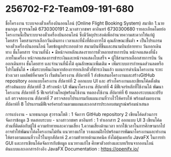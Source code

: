 # 256702-F2-Team09-191-680
ชื่อโครงงาน
    ระบบจองตั๋วเครื่องบินออนไลน์ (Online Flight Booking System)
สมาชิก
    1.นายธนกฤต      สุวรรณโชติ  6730300191
    2.นางสาวกชพร    ตาอินทร์    6730300680
รายละเอียดโดยย่อ
    โครงงานนี้เป็นระบบจองตั๋วเครื่องบินออนไลน์ ซึ่งมีวัตถุประสงค์เพื่ออำนวยความสะดวกให้แก่ผู้โดยสาร โดยสามารถเลือกวันเดินทาง เวลาและที่นั่งที่ต้องการได้
คุณลักษณะขั้นต่ำ
    • เป็นโปรแกรมจองตั๋วเครื่องบินออนไลน์ โดยข้อมูลประกอบด้วย สนามบินที่ขึ้นและสนามบินปลายทาง วันออกเดินทาง ชั้นโดยสาร จำนวนที่นั่ง
    • มีหน้าจอหลักแสดงรายการตั๋วหลายสายการบิน หน้าจอแสดงที่นั่งภายในเครื่อง หน้าจอแสดงการชำระเงินและหน้าจอแสดงใบเสร็จ
    • ผู้ใช้สามารถเลือกสายการบิน วันออกเดินทาง ชั้นโดยสาร และจำนวนที่นั่งได้
คุณลักษณะเพิ่มเติม
    • เพิ่มระบบการกำหนดส่วนลดหรือโปรโมชันได้
    • เพิ่มระบบคืนเงินหากต้องการยกเลิกตั๋วที่ชำระเงินแล้ว
แผนการดำเนินโครงงาน
ระยะ             ช่วงเวลา       ผลลัพธ์ที่คาดหวัง
เริ่มต้นโครงงาน     สัปดาห์ที่ 1     ส่งข้อเสนอโครงงานและสร้างGitHub repository
ออกแบบโครงงาน   สัปดาห์ที่ 2     ออกแบบ UI และ สร้างโครงงานและเขียนโค้ดตั้งต้น
สร้างต้นแบบ       สัปดาห์ที่ 3     สร้างหน้า UI
พัฒนาโครงงาน     สัปดาห์ที่ 4     มีฟีเจอร์หลักที่ใช้งานได้
พัฒนาโครงงาน     สัปดาห์ที่ 5     ฟีเจอร์ส่วนใหญ่พร้อมใช้งาน
ทดลองใช้งาน      สัปดาห์ที่ 6     ทดลองระบบและปรับแก้
ตรวจสอบงาน      สัปดาห์ที่ 7     ตรวจสอบโปรแกรมกับแผนงานที่วางไว้ให้ครบให้
พร้อมส่งมอบงาน    สัปดาห์ที่ 8     โปรแกรมมีฟีเจอร์ครบถ้วนตามแผนและเอกสารประกอบสมบูรณ์พร้อมนำเสนอ
 
การแบ่งงาน
    - นายธนกฤต สุวรรณโชติ :
    1 จัดการ GitHub repository
    2 เขียนโค้ดส่วนการจัดการข้อมูล
    3 ทดสอบระบบ
    - นางสาวกชพร ตาอินทร์ :
    1 ทำเอกสาร
    2 ออกแบบ UI
    3 เขียนโค้ดส่วนที่ติดต่อกับผู้ใช้
    ความท้าทายและความเสี่ยง
1.ความเสี่ยงด้านเวลา
    หากใช้เวลาในการศึกษามากไปอาจทำให้พัฒนาโค้ดโครงงานไม่ทัน
    แนวทางแก้ไข วางแผนฝึกไปพร้อมการพัฒนาโครงงานและทำงานให้ตรงตามแผนที่วางไว้ในทุกสัปดาห์
2.ความท้าทายด้านเทคนิค
    ยังไม่คุ้นเคยกับ JavaFX ในการทำ GUI และการเขียนโค้ดจัดการกับข้อมูล
    แนวทางแก้ไข ศึกษาตัวอย่างและบทเรียนจากออนไลน์
ต้นแบบและเอกสารอ้างอิง
    JavaFX Documentation : https://openjfx.io/